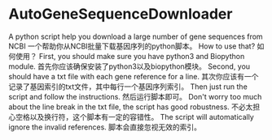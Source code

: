 # AutoGeneSequenceDownloader
A python script help you download a large number of gene sequences from NCBI
一个帮助你从NCBI批量下载基因序列的python脚本。
How to use that?
如何使用？
First, you should make sure you have python3 and Biopython module.
首先你应该确保安装了python3以及biopython模块。
Second, you should have a txt file with each gene reference for a line.
其次你应该有一个记录了基因索引的txt文件，其中每行一个基因序列索引。
Then just run the script and follow the instructions.
然后运行脚本即可。
Don't worry too much about the line break in the txt file, the script has good robustness.
不必太担心空格以及换行符，这个脚本有一定的容错性。
The script will automatically ignore the invalid references.
脚本会直接忽视无效的索引。
